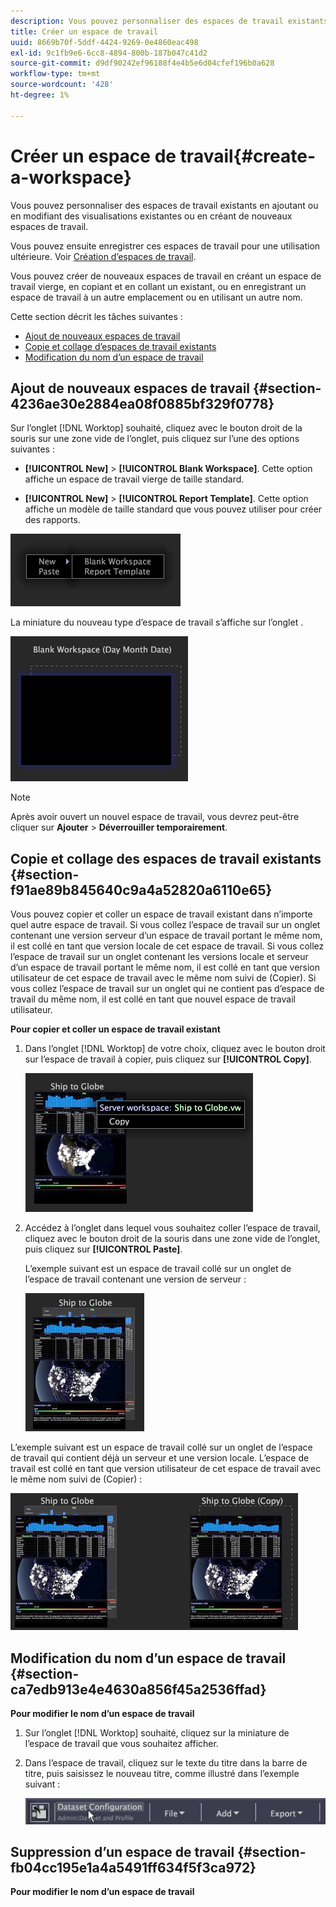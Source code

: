 ```yaml
---
description: Vous pouvez personnaliser des espaces de travail existants en ajoutant ou en modifiant des visualisations existantes ou en créant de nouveaux espaces de travail.
title: Créer un espace de travail
uuid: 8669b70f-5ddf-4424-9269-0e4860eac498
exl-id: 9c1fb9e6-6cc8-4894-800b-187b047c41d2
source-git-commit: d9df90242ef96188f4e4b5e6d04cfef196b0a628
workflow-type: tm+mt
source-wordcount: '428'
ht-degree: 1%

---
```


# Créer un espace de travail{#create-a-workspace}

Vous pouvez personnaliser des espaces de travail existants en ajoutant ou en modifiant des visualisations existantes ou en créant de nouveaux espaces de travail.

Vous pouvez ensuite enregistrer ces espaces de travail pour une utilisation ultérieure. Voir [Création d’espaces de travail](../../../home/c-get-started/c-work-worksp/c-create-worksp.md#concept-d8bc99d7739e4eaeab2a02b022394a31).

Vous pouvez créer de nouveaux espaces de travail en créant un espace de travail vierge, en copiant et en collant un existant, ou en enregistrant un espace de travail à un autre emplacement ou en utilisant un autre nom.

Cette section décrit les tâches suivantes :

* [Ajout de nouveaux espaces de travail](../../../home/c-get-started/c-work-worksp/c-create-worksp.md#section-4236ae30e2884ea08f0885bf329f0778)
* [Copie et collage d’espaces de travail existants](../../../home/c-get-started/c-work-worksp/c-create-worksp.md#section-f91ae89b845640c9a4a52820a6110e65)
* [Modification du nom d’un espace de travail](../../../home/c-get-started/c-work-worksp/c-create-worksp.md#section-ca7edb913e4e4630a856f45a2536ffad)

## Ajout de nouveaux espaces de travail {#section-4236ae30e2884ea08f0885bf329f0778}

Sur l’onglet [!DNL Worktop] souhaité, cliquez avec le bouton droit de la souris sur une zone vide de l’onglet, puis cliquez sur l’une des options suivantes :

* **[!UICONTROL New]** > **[!UICONTROL Blank Workspace]**. Cette option affiche un espace de travail vierge de taille standard.

* **[!UICONTROL New]** >  **[!UICONTROL Report Template]**. Cette option affiche un modèle de taille standard que vous pouvez utiliser pour créer des rapports.

![](assets/mnu_workspaceManager.png)

La miniature du nouveau type d’espace de travail s’affiche sur l’onglet .

![](assets/mnu_workspaceManager_Newwksp.png)

>[!NOTE]
>
>Après avoir ouvert un nouvel espace de travail, vous devrez peut-être cliquer sur **Ajouter** > **Déverrouiller temporairement**.

## Copie et collage des espaces de travail existants {#section-f91ae89b845640c9a4a52820a6110e65}

Vous pouvez copier et coller un espace de travail existant dans n’importe quel autre espace de travail. Si vous collez l’espace de travail sur un onglet contenant une version serveur d’un espace de travail portant le même nom, il est collé en tant que version locale de cet espace de travail. Si vous collez l’espace de travail sur un onglet contenant les versions locale et serveur d’un espace de travail portant le même nom, il est collé en tant que version utilisateur de cet espace de travail avec le même nom suivi de (Copier). Si vous collez l’espace de travail sur un onglet qui ne contient pas d’espace de travail du même nom, il est collé en tant que nouvel espace de travail utilisateur.

**Pour copier et coller un espace de travail existant**

1. Dans l’onglet [!DNL Worktop] de votre choix, cliquez avec le bouton droit sur l’espace de travail à copier, puis cliquez sur **[!UICONTROL Copy]**.

   ![](assets/mnu_workspaceManager_Copywksp.png)

1. Accédez à l’onglet dans lequel vous souhaitez coller l’espace de travail, cliquez avec le bouton droit de la souris dans une zone vide de l’onglet, puis cliquez sur **[!UICONTROL Paste]**.

   L’exemple suivant est un espace de travail collé sur un onglet de l’espace de travail contenant une version de serveur :

   ![](assets/mnu_workspaceManager_Copywksp_PasteSameNameServerWks.png)

L’exemple suivant est un espace de travail collé sur un onglet de l’espace de travail qui contient déjà un serveur et une version locale. L’espace de travail est collé en tant que version utilisateur de cet espace de travail avec le même nom suivi de (Copier) :

![](assets/mnu_workspaceManager_Copywksp_PasteSameNameLocalWks.png)

## Modification du nom d’un espace de travail {#section-ca7edb913e4e4630a856f45a2536ffad}

**Pour modifier le nom d’un espace de travail**

1. Sur l’onglet [!DNL Worktop] souhaité, cliquez sur la miniature de l’espace de travail que vous souhaitez afficher.
1. Dans l’espace de travail, cliquez sur le texte du titre dans la barre de titre, puis saisissez le nouveau titre, comme illustré dans l’exemple suivant :

   ![](assets/wsp_changeTitle.png)

## Suppression d’un espace de travail {#section-fb04cc195e1a4a5491ff634f5f3ca972}

**Pour modifier le nom d’un espace de travail**
